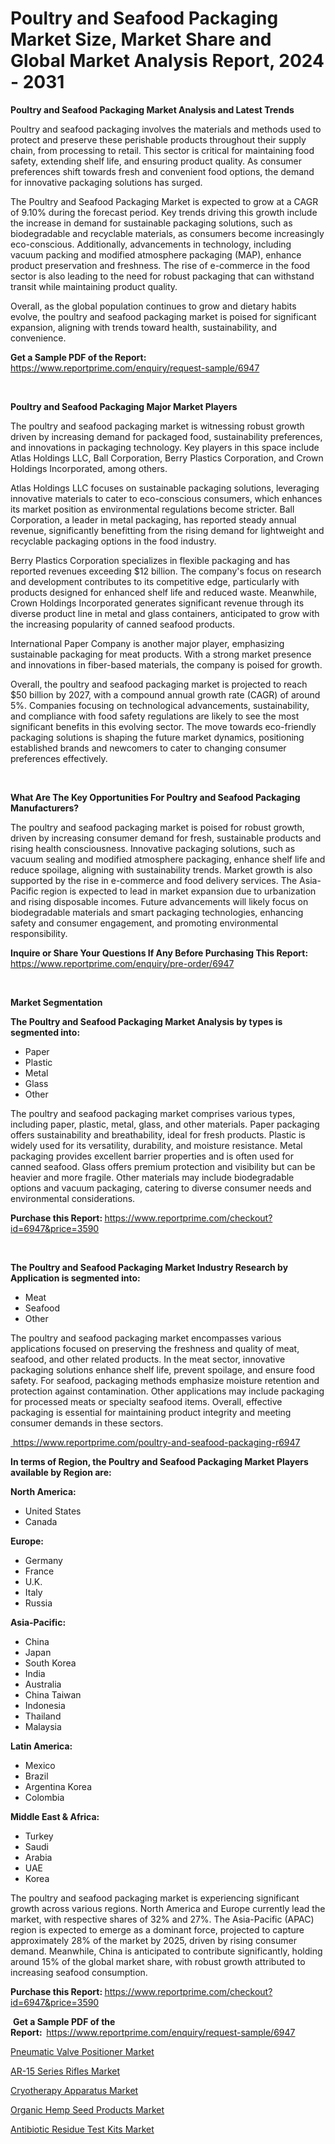 <p><h1>Poultry and Seafood Packaging Market Size, Market Share and Global Market Analysis Report, 2024 - 2031</h1></p><p><strong>Poultry and Seafood Packaging Market Analysis and Latest Trends</strong></p>
<p><p>Poultry and seafood packaging involves the materials and methods used to protect and preserve these perishable products throughout their supply chain, from processing to retail. This sector is critical for maintaining food safety, extending shelf life, and ensuring product quality. As consumer preferences shift towards fresh and convenient food options, the demand for innovative packaging solutions has surged. </p><p>The Poultry and Seafood Packaging Market is expected to grow at a CAGR of 9.10% during the forecast period. Key trends driving this growth include the increase in demand for sustainable packaging solutions, such as biodegradable and recyclable materials, as consumers become increasingly eco-conscious. Additionally, advancements in technology, including vacuum packing and modified atmosphere packaging (MAP), enhance product preservation and freshness. The rise of e-commerce in the food sector is also leading to the need for robust packaging that can withstand transit while maintaining product quality. </p><p>Overall, as the global population continues to grow and dietary habits evolve, the poultry and seafood packaging market is poised for significant expansion, aligning with trends toward health, sustainability, and convenience.</p></p>
<p><strong>Get a Sample PDF of the Report:&nbsp;</strong> <a href="https://www.reportprime.com/enquiry/request-sample/6947">https://www.reportprime.com/enquiry/request-sample/6947</a></p>
<p>&nbsp;</p>
<p><strong>Poultry and Seafood Packaging Major Market Players</strong></p>
<p><p>The poultry and seafood packaging market is witnessing robust growth driven by increasing demand for packaged food, sustainability preferences, and innovations in packaging technology. Key players in this space include Atlas Holdings LLC, Ball Corporation, Berry Plastics Corporation, and Crown Holdings Incorporated, among others.</p><p>Atlas Holdings LLC focuses on sustainable packaging solutions, leveraging innovative materials to cater to eco-conscious consumers, which enhances its market position as environmental regulations become stricter. Ball Corporation, a leader in metal packaging, has reported steady annual revenue, significantly benefitting from the rising demand for lightweight and recyclable packaging options in the food industry.</p><p>Berry Plastics Corporation specializes in flexible packaging and has reported revenues exceeding $12 billion. The company's focus on research and development contributes to its competitive edge, particularly with products designed for enhanced shelf life and reduced waste. Meanwhile, Crown Holdings Incorporated generates significant revenue through its diverse product line in metal and glass containers, anticipated to grow with the increasing popularity of canned seafood products.</p><p>International Paper Company is another major player, emphasizing sustainable packaging for meat products. With a strong market presence and innovations in fiber-based materials, the company is poised for growth.</p><p>Overall, the poultry and seafood packaging market is projected to reach $50 billion by 2027, with a compound annual growth rate (CAGR) of around 5%. Companies focusing on technological advancements, sustainability, and compliance with food safety regulations are likely to see the most significant benefits in this evolving sector. The move towards eco-friendly packaging solutions is shaping the future market dynamics, positioning established brands and newcomers to cater to changing consumer preferences effectively.</p></p>
<p>&nbsp;</p>
<p><strong>What Are The Key Opportunities For Poultry and Seafood Packaging Manufacturers?</strong></p>
<p><p>The poultry and seafood packaging market is poised for robust growth, driven by increasing consumer demand for fresh, sustainable products and rising health consciousness. Innovative packaging solutions, such as vacuum sealing and modified atmosphere packaging, enhance shelf life and reduce spoilage, aligning with sustainability trends. Market growth is also supported by the rise in e-commerce and food delivery services. The Asia-Pacific region is expected to lead in market expansion due to urbanization and rising disposable incomes. Future advancements will likely focus on biodegradable materials and smart packaging technologies, enhancing safety and consumer engagement, and promoting environmental responsibility.</p></p>
<p><strong>Inquire or Share Your Questions If Any Before Purchasing This Report:</strong> <a href="https://www.reportprime.com/enquiry/pre-order/6947">https://www.reportprime.com/enquiry/pre-order/6947</a></p>
<p>&nbsp;</p>
<p><strong>Market Segmentation</strong></p>
<p><strong>The Poultry and Seafood Packaging Market Analysis by types is segmented into:</strong></p>
<p><ul><li>Paper</li><li>Plastic</li><li>Metal</li><li>Glass</li><li>Other</li></ul></p>
<p><p>The poultry and seafood packaging market comprises various types, including paper, plastic, metal, glass, and other materials. Paper packaging offers sustainability and breathability, ideal for fresh products. Plastic is widely used for its versatility, durability, and moisture resistance. Metal packaging provides excellent barrier properties and is often used for canned seafood. Glass offers premium protection and visibility but can be heavier and more fragile. Other materials may include biodegradable options and vacuum packaging, catering to diverse consumer needs and environmental considerations.</p></p>
<p><strong>Purchase this Report:&nbsp;</strong><a href="https://www.reportprime.com/checkout?id=6947&price=3590">https://www.reportprime.com/checkout?id=6947&price=3590</a></p>
<p>&nbsp;</p>
<p><strong>The Poultry and Seafood Packaging Market Industry Research by Application is segmented into:</strong></p>
<p><ul><li>Meat</li><li>Seafood</li><li>Other</li></ul></p>
<p><p>The poultry and seafood packaging market encompasses various applications focused on preserving the freshness and quality of meat, seafood, and other related products. In the meat sector, innovative packaging solutions enhance shelf life, prevent spoilage, and ensure food safety. For seafood, packaging methods emphasize moisture retention and protection against contamination. Other applications may include packaging for processed meats or specialty seafood items. Overall, effective packaging is essential for maintaining product integrity and meeting consumer demands in these sectors.</p></p>
<p><a href="https://www.reportprime.com/poultry-and-seafood-packaging-r6947">&nbsp;https://www.reportprime.com/poultry-and-seafood-packaging-r6947</a></p>
<p><strong>In terms of Region, the Poultry and Seafood Packaging Market Players available by Region are:</strong></p>
<p>
    <p> <strong> North America: </strong>
        <ul>
            <li>United States</li>
            <li>Canada</li>
        </ul>
        </p> 
    <p> <strong> Europe: </strong>
        <ul>
            <li>Germany</li>
            <li>France</li>
            <li>U.K.</li>
            <li>Italy</li>
            <li>Russia</li>
        </ul>
        </p> 
    <p> <strong> Asia-Pacific: </strong>
        <ul>
            <li>China</li>
            <li>Japan</li>
            <li>South Korea</li>
            <li>India</li>
            <li>Australia</li>
            <li>China Taiwan</li>
            <li>Indonesia</li>
            <li>Thailand</li>
            <li>Malaysia</li>
        </ul>
        </p> 
    <p> <strong> Latin America: </strong>
        <ul>
            <li>Mexico</li>
            <li>Brazil</li>
            <li>Argentina Korea</li>
            <li>Colombia</li>
        </ul>
        </p> 
    <p> <strong> Middle East & Africa: </strong>
        <ul>
            <li>Turkey</li>
            <li>Saudi</li>
            <li>Arabia</li>
            <li>UAE</li>
            <li>Korea</li>
        </ul>
    </p>
    </p>
<p><p>The poultry and seafood packaging market is experiencing significant growth across various regions. North America and Europe currently lead the market, with respective shares of 32% and 27%. The Asia-Pacific (APAC) region is expected to emerge as a dominant force, projected to capture approximately 28% of the market by 2025, driven by rising consumer demand. Meanwhile, China is anticipated to contribute significantly, holding around 15% of the global market share, with robust growth attributed to increasing seafood consumption.</p></p>
<p><strong>Purchase this Report: </strong><a href="https://www.reportprime.com/checkout?id=6947&price=3590">https://www.reportprime.com/checkout?id=6947&price=3590</a></p>
<p>&nbsp;<strong>Get a Sample PDF of the Report:&nbsp;&nbsp;</strong><a href="https://www.reportprime.com/enquiry/request-sample/6947">https://www.reportprime.com/enquiry/request-sample/6947</a></p>
<p><strong></strong></p>
<p><p><a href="https://www.linkedin.com/pulse/pneumatic-valve-positioner-market-trends-analysis-opportunities-isftf?trackingId=Eudr9R73Tb2iKiqPFo3B4Q%3D%3D">Pneumatic Valve Positioner Market</a></p><p><a href="https://issuu.com/reportprime-2/docs/ar-15-series-rifles-market-size-203_3aaecc72ec86c9">AR-15 Series Rifles Market</a></p><p><a href="https://medium.com/@raperang95/cryotherapy-apparatus-market-share-size-trends-industry-analysis-report-by-application-2baa596445a1">Cryotherapy Apparatus Market</a></p><p><a href="https://github.com/julyju69/Market-Research-Report-List-5/blob/main/organic-hemp-seed-products-market.md">Organic Hemp Seed Products Market</a></p><p><a href="https://medium.com/@raperang95/global-antibiotic-residue-test-kits-market-analysis-trends-forecasts-and-growth-opportunities-8ff6ac76d951">Antibiotic Residue Test Kits Market</a></p></p>